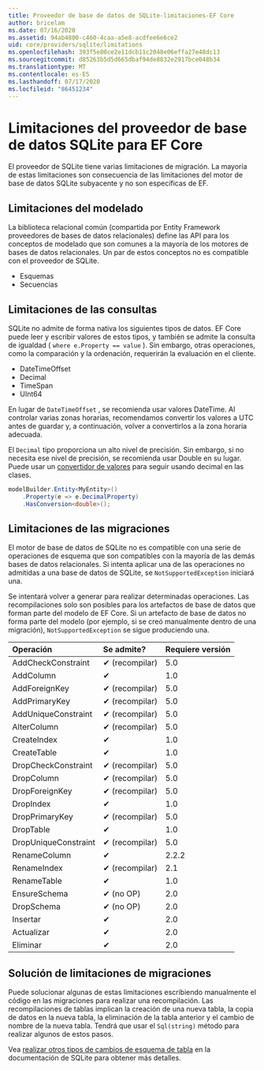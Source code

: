 ```yaml
---
title: Proveedor de base de datos de SQLite-limitaciones-EF Core
author: bricelam
ms.date: 07/16/2020
ms.assetid: 94ab4800-c460-4caa-a5e8-acdfee6e6ce2
uid: core/providers/sqlite/limitations
ms.openlocfilehash: 393f5e80ce2e11dcb11c2048e06effa27e48dc13
ms.sourcegitcommit: d85263b5d5d665dbaf94de8832e2917bce048b34
ms.translationtype: MT
ms.contentlocale: es-ES
ms.lasthandoff: 07/17/2020
ms.locfileid: "86451234"
---
```

# <a name="sqlite-ef-core-database-provider-limitations"></a>Limitaciones del proveedor de base de datos SQLite para EF Core

El proveedor de SQLite tiene varias limitaciones de migración. La mayoría de estas limitaciones son consecuencia de las limitaciones del motor de base de datos SQLite subyacente y no son específicas de EF.

## <a name="modeling-limitations"></a>Limitaciones del modelado

La biblioteca relacional común (compartida por Entity Framework proveedores de bases de datos relacionales) define las API para los conceptos de modelado que son comunes a la mayoría de los motores de bases de datos relacionales. Un par de estos conceptos no es compatible con el proveedor de SQLite.

* Esquemas
* Secuencias

## <a name="query-limitations"></a>Limitaciones de las consultas

SQLite no admite de forma nativa los siguientes tipos de datos. EF Core puede leer y escribir valores de estos tipos, y también se admite la consulta de igualdad ( `where e.Property == value` ). Sin embargo, otras operaciones, como la comparación y la ordenación, requerirán la evaluación en el cliente.

* DateTimeOffset
* Decimal
* TimeSpan
* UInt64

En lugar de `DateTimeOffset` , se recomienda usar valores DateTime. Al controlar varias zonas horarias, recomendamos convertir los valores a UTC antes de guardar y, a continuación, volver a convertirlos a la zona horaria adecuada.

El `Decimal` tipo proporciona un alto nivel de precisión. Sin embargo, si no necesita ese nivel de precisión, se recomienda usar Double en su lugar. Puede usar un [convertidor de valores](../../modeling/value-conversions.md) para seguir usando decimal en las clases.

``` csharp
modelBuilder.Entity<MyEntity>()
    .Property(e => e.DecimalProperty)
    .HasConversion<double>();
```

## <a name="migrations-limitations"></a>Limitaciones de las migraciones

El motor de base de datos de SQLite no es compatible con una serie de operaciones de esquema que son compatibles con la mayoría de las demás bases de datos relacionales. Si intenta aplicar una de las operaciones no admitidas a una base de datos de SQLite, se `NotSupportedException` iniciará una.

Se intentará volver a generar para realizar determinadas operaciones. Las recompilaciones solo son posibles para los artefactos de base de datos que forman parte del modelo de EF Core. Si un artefacto de base de datos no forma parte del modelo (por ejemplo, si se creó manualmente dentro de una migración), `NotSupportedException` se sigue produciendo una.

| Operación            | Se admite?  | Requiere versión |
|:---------------------|:------------|:-----------------|
| AddCheckConstraint   | ✔ (recompilar) | 5.0              |
| AddColumn            | ✔           | 1.0              |
| AddForeignKey        | ✔ (recompilar) | 5.0              |
| AddPrimaryKey        | ✔ (recompilar) | 5.0              |
| AddUniqueConstraint  | ✔ (recompilar) | 5.0              |
| AlterColumn          | ✔ (recompilar) | 5.0              |
| CreateIndex          | ✔           | 1.0              |
| CreateTable          | ✔           | 1.0              |
| DropCheckConstraint  | ✔ (recompilar) | 5.0              |
| DropColumn           | ✔ (recompilar) | 5.0              |
| DropForeignKey       | ✔ (recompilar) | 5.0              |
| DropIndex            | ✔           | 1.0              |
| DropPrimaryKey       | ✔ (recompilar) | 5.0              |
| DropTable            | ✔           | 1.0              |
| DropUniqueConstraint | ✔ (recompilar) | 5.0              |
| RenameColumn         | ✔           | 2.2.2            |
| RenameIndex          | ✔ (recompilar) | 2.1              |
| RenameTable          | ✔           | 1.0              |
| EnsureSchema         | ✔ (no OP)   | 2.0              |
| DropSchema           | ✔ (no OP)   | 2.0              |
| Insertar               | ✔           | 2.0              |
| Actualizar               | ✔           | 2.0              |
| Eliminar               | ✔           | 2.0              |

## <a name="migrations-limitations-workaround"></a>Solución de limitaciones de migraciones

Puede solucionar algunas de estas limitaciones escribiendo manualmente el código en las migraciones para realizar una recompilación. Las recompilaciones de tablas implican la creación de una nueva tabla, la copia de datos en la nueva tabla, la eliminación de la tabla anterior y el cambio de nombre de la nueva tabla. Tendrá que usar el `Sql(string)` método para realizar algunos de estos pasos.

Vea [realizar otros tipos de cambios de esquema de tabla](https://sqlite.org/lang_altertable.html#otheralter) en la documentación de SQLite para obtener más detalles.
